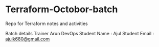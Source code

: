 # Terraform-Octobor-batch
Repo for Terraform notes and activities

Batch details
Trainer
Arun
DevOps
Student Name : Ajul
Student Email : ajulk680@gmail.com